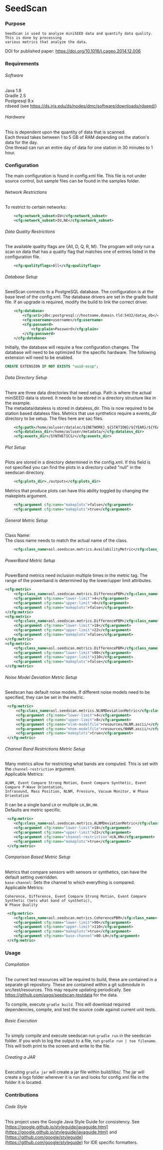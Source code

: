 SeedScan  
========  

### Purpose
    SeedScan is used to analyze miniSEED data and quantify data quality. This is done by processing
    various metrics that analyze the data.

DOI for published paper: https://doi.org/10.1016/j.cageo.2014.12.006  

### Requirements
###### Software
Java 1.8  
Gradle 2.5  
Postgresql 9.x  
rdseed (see https://ds.iris.edu/ds/nodes/dmc/software/downloads/rdseed/)  

###### Hardware
This is dependent upon the quantity of data that is scanned.  
Each thread takes between 1 to 5 GB of RAM depending on the station's data for the day.  
One thread can run an entire day of data for one station in 30 minutes to 1 hour.  

### Configuration
The main configuration is found in config.xml file. This file is not under source control, but
sample files can be found in the samples folder.

###### Network Restrictions  
To restrict to certain networks:  
```xml
    <cfg:network_subset>IU</cfg:network_subset>  
    <cfg:network_subset>IU,NE</cfg:network_subset>  
```

###### Data Quality Restrictions
   The available quality flags are {All, D, Q, R, M}. The program will
    only run a scan on data that has a quality flag that matches one of entries listed in the
    configuration file. 
```xml
    <cfg:qualityflags>All</cfg:qualityflags>  
```

###### Database Setup  
   SeedScan connects to a PostgreSQL database. The configuration is at the base level of the
    config.xml. The database drivers are set in the gradle build file. If an upgrade is required,
    modify the build to link the correct driver.  
```xml
    <cfg:database>
        <cfg:uri>jdbc:postgresql://hostname.domain.tld:5432/dataq_db</cfg:uri>
        <cfg:username>username</cfg:username>
        <cfg:password>
            <cfg:plain>Password</cfg:plain>
        </cfg:password>
    </cfg:database>
```

   Initially, the database will require a few configuration changes. The database will need to
    be optimized for the specific hardware.
    The following extension will need to be enabled.
```sql
CREATE EXTENSION IF NOT EXISTS "uuid-ossp";
```

###### Data Directory Setup
   There are three data directories that need setup. Path is where the actual miniSEED data is stored.
    It needs to be stored in a directory structure like in the example.  
    The metadata/dataless is stored in dataless_dir. This is now required to be station based dataless files.
    Metrics that use synthetics require a events_dir directory to be setup. The files here are sac files.
```xml
    <cfg:path>/home/asluser/dataloc/${NETWORK}_${STATION}/${YEAR}/${YEAR}_${JDAY}_${NETWORK}_${STATION}</cfg:path>
    <cfg:dataless_dir>/home/asluser/metadata/</cfg:dataless_dir>
    <cfg:events_dir>/SYNTHETICS/</cfg:events_dir>
```

###### Plot Setup
   Plots are stored in a directory determined in the config.xml.  If this field is not specified
    you can find the plots in a directory called "null" in the seedscan directory.
```xml 
    <cfg:plots_dir>./outputs</cfg:plots_dir>  
```
   Metrics that produce plots can have this ability toggled by changing the makeplots argument.  
```xml
    <cfg:argument cfg:name="makeplots">false</cfg:argument>  
    <cfg:argument cfg:name="makeplots">true</cfg:argument>  
```

###### General Metric Setup  
   Class Name:  
    The class name needs to match the actual name of the class.  
```xml
    <cfg:class_name>asl.seedscan.metrics.AvailabilityMetric</cfg:class_name>
```

###### PowerBand Metric Setup  
   PowerBand metrics need inclusion multiple times in the metric tag. The range of the powerband is
    determined by the lower/upper limit attributes.  

```xml
<cfg:metric>
    <cfg:class_name>asl.seedscan.metrics.DifferencePBM</cfg:class_name>
    <cfg:argument cfg:name="lower-limit">4</cfg:argument>
    <cfg:argument cfg:name="upper-limit">8</cfg:argument>
    <cfg:argument cfg:name="makeplots">false</cfg:argument>
</cfg:metric>
<cfg:metric>
    <cfg:class_name>asl.seedscan.metrics.DifferencePBM</cfg:class_name>
    <cfg:argument cfg:name="lower-limit">18</cfg:argument>
    <cfg:argument cfg:name="upper-limit">22</cfg:argument>
    <cfg:argument cfg:name="makeplots">false</cfg:argument>
</cfg:metric>
<cfg:metric>
    <cfg:class_name>asl.seedscan.metrics.DifferencePBM</cfg:class_name>
    <cfg:argument cfg:name="lower-limit">90</cfg:argument>
    <cfg:argument cfg:name="upper-limit">110</cfg:argument>
    <cfg:argument cfg:name="makeplots">false</cfg:argument>
</cfg:metric>
```

###### Noise Model Deviation Metric Setup
   Seedscan has default noise models. If different noise models need to be specified, they can be set in the metric.
    
```xml
 <cfg:metric>
     <cfg:class_name>asl.seedscan.metrics.NLNMDeviationMetric</cfg:class_name>
     <cfg:argument cfg:name="lower-limit">4</cfg:argument>
     <cfg:argument cfg:name="upper-limit">8</cfg:argument>
     <cfg:argument cfg:name="nlnm-modelfile">resources/NLNM.ascii/</cfg:argument>
     <cfg:argument cfg:name="nhnm-modelfile">resources/NHNM.ascii/</cfg:argument>
     <cfg:argument cfg:name="makeplots">true</cfg:argument>
 </cfg:metric>
```

###### Channel Band Restrictions Metric Setup  
   Many metrics allow for restricting what bands are computed. This is set with the `channel-restriction` argument.  
    Applicable Metrics: 
    
    ALNM, Event Compare Strong Motion, Event Compare Synthetic, Event Compare P-Wave Orientation,
    Infrasound, Mass Position, NLNM, Pressure, Vacuum Monitor, W Phase Orientation
    
   It can be a single band `LH` or multiple `LH,BH,HH`.  
    Defaults are metric specific.  

```xml
 <cfg:metric>
    <cfg:class_name>asl.seedscan.metrics.ALNMDeviationMetric</cfg:class_name>
    <cfg:argument cfg:name="lower-limit">18</cfg:argument>
    <cfg:argument cfg:name="upper-limit">22</cfg:argument>
    <cfg:argument cfg:name="channel-restriction">LN,HN</cfg:argument>
    <cfg:argument cfg:name="makeplots">true</cfg:argument>
 </cfg:metric>
```
###### Comparison Based Metric Setup  
   Metrics that compare sensors with sensors or synthetics, can have the default setting overridden.  
   `base-channel`: Sets the channel to which everything is compared.  
   Applicable Metrics: 
        
    Coherence, Difference, Event Compare Strong Motion, Event Compare Synthetic (Sets what band of synthetic), 
    W Phase Quality  

```xml
 <cfg:metric>
    <cfg:class_name>asl.seedscan.metrics.CoherencePBM</cfg:class_name>
    <cfg:argument cfg:name="lower-limit">90</cfg:argument>
    <cfg:argument cfg:name="upper-limit">110</cfg:argument>
    <cfg:argument cfg:name="makeplots">true</cfg:argument>
    <cfg:argument cfg:name="base-channel">00-LH</cfg:argument>
 </cfg:metric>
```
### Usage

###### Compilation
   The current test resources will be required to build, these are contained in a separate git repository. These are contained within a git submodule in src/test/resources. This may require updating periodically. See https://github.com/usgs/seedscan-testdata for the data.  
    
   To compile, execute `gradle build`. This will download required dependencies, compile, and test the source code against current unit tests.
    
###### Basic Execution  
   To simply compile and execute seedscan run `gradle run` in the seedscan folder.
   If you wish to log the output to a file, run `gradle run | tee filename`.
   This will both print to the screen and write to the file.
   

###### Creating a JAR
   Executing `gradle jar` will create a jar file within build/libs/. The jar will create a logs 
   folder wherever it is run and looks for config.xml file in the folder it is located.

### Contributions  
###### Code Style
   This project uses the Google Java Style Guide for consistency. 
   See [https://google.github.io/styleguide/javaguide.html](https://google.github.io/styleguide/javaguide.html) 
   and [https://github.com/google/styleguide](https://github.com/google/styleguide) for IDE specific formatters.  
